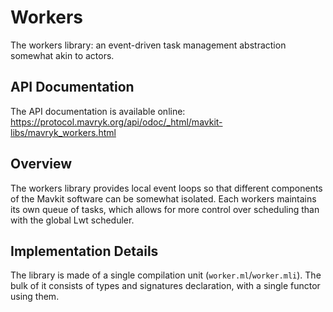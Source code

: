 # Workers
<!-- Summary line: One sentence about this component. -->

The workers library: an event-driven task management abstraction somewhat akin
to actors.

## API Documentation
<!--
- Link to the external API.
-->

The API documentation is available online:
<https://protocol.mavryk.org/api/odoc/_html/mavkit-libs/mavryk_workers.html>


## Overview
<!--
- Describe the purpose of this component.
- Describe the interaction of the code in this directory with the other
  components. This includes dependencies on other components, for instance.
-->

The workers library provides local event loops so that different components of
the Mavkit software can be somewhat isolated. Each workers maintains its own
queue of tasks, which allows for more control over scheduling than with the
global Lwt scheduler.


## Implementation Details
<!--
- Describe the file structure and the location of the main components.
- Other relevant implementation details (e.g., global invariants,
  implementation design rationale, etc.).
- Testing specifics, build-system specifics, etc. as needed.
-->

The library is made of a single compilation unit (`worker.ml`/`worker.mli`). The
bulk of it consists of types and signatures declaration, with a single functor
using them.
